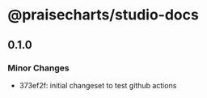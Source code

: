 # @praisecharts/studio-docs

## 0.1.0

### Minor Changes

- 373ef2f: initial changeset to test github actions
